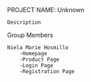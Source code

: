 PROJECT NAME: Unknown

    Description

Group Members

    Niela Marie Hosmillo
        -Homepage
        -Product Page
        -Login Page
        -Registration Page
